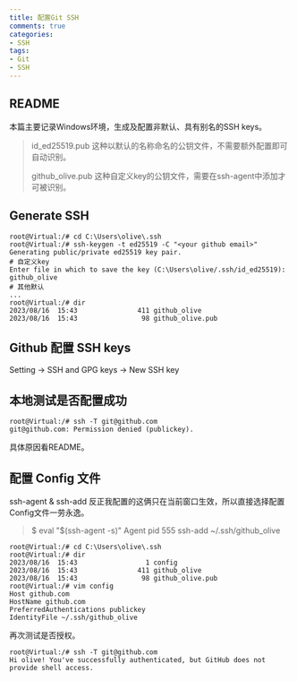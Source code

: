```yaml
---
title: 配置Git SSH
comments: true
categories:
- SSH
tags:
- Git
- SSH
---
```


## README

本篇主要记录Windows环境，生成及配置非默认、具有别名的SSH keys。

> id_ed25519.pub 这种以默认的名称命名的公钥文件，不需要额外配置即可自动识别。
>
> github_olive.pub 这种自定义key的公钥文件，需要在ssh-agent中添加才可被识别。

## Generate SSH

```shell
root@Virtual:/# cd C:\Users\olive\.ssh
root@Virtual:/# ssh-keygen -t ed25519 -C "<your github email>"
Generating public/private ed25519 key pair.
# 自定义key
Enter file in which to save the key (C:\Users\olive/.ssh/id_ed25519): github_olive
# 其他默认
...
root@Virtual:/# dir
2023/08/16  15:43               411 github_olive
2023/08/16  15:43                98 github_olive.pub
```

## Github 配置 SSH keys

Setting -> SSH and GPG keys -> New SSH key

## 本地测试是否配置成功

```shell
root@Virtual:/# ssh -T git@github.com
git@github.com: Permission denied (publickey).
```

具体原因看README。

## 配置 Config 文件

ssh-agent & ssh-add 反正我配置的这俩只在当前窗口生效，所以直接选择配置Config文件一劳永逸。
> $ eval "$(ssh-agent -s)"
> Agent pid 555
> ssh-add ~/.ssh/github_olive

```shell
root@Virtual:/# cd C:\Users\olive\.ssh
root@Virtual:/# dir
2023/08/16  15:43                 1 config
2023/08/16  15:43               411 github_olive
2023/08/16  15:43                98 github_olive.pub
root@Virtual:/# vim config
Host github.com
HostName github.com
PreferredAuthentications publickey
IdentityFile ~/.ssh/github_olive
```

再次测试是否授权。

```shell
root@Virtual:/# ssh -T git@github.com
Hi olive! You've successfully authenticated, but GitHub does not provide shell access.
```

